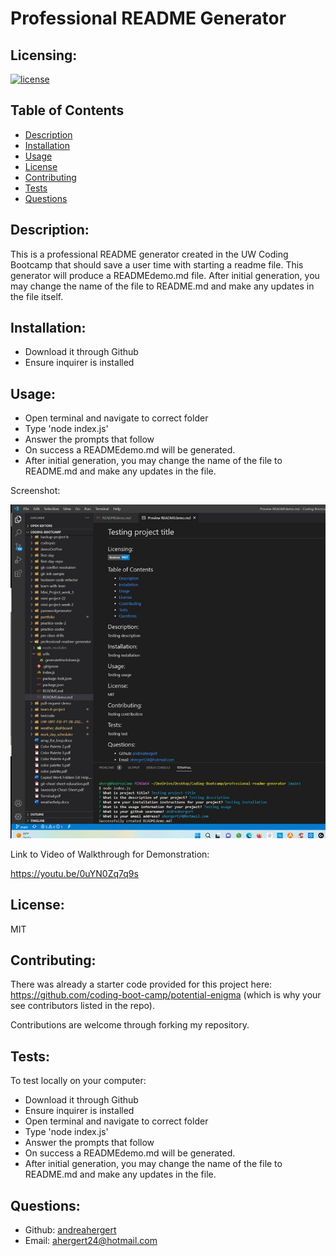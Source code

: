 # Professional README Generator

## Licensing:
[![license](https://img.shields.io/badge/license-MIT-blue)](https://shields.io)

## Table of Contents 
- [Description](#description)
- [Installation](#installation)
- [Usage](#usage)
- [License](#license)
- [Contributing](#contributing)
- [Tests](#tests)
- [Questions](#questions)

## Description:
This is a professional README generator created in the UW Coding Bootcamp that should save a user time with starting a readme file.  This generator will produce a READMEdemo.md file.  After initial generation, you may change the name of the file to README.md and make any updates in the file itself.

## Installation:
- Download it through Github
- Ensure inquirer is installed

## Usage:
- Open terminal and navigate to correct folder
- Type 'node index.js'
- Answer the prompts that follow
- On success a READMEdemo.md will be generated.
- After initial generation, you may change the name of the file to README.md and make any updates in the file.

Screenshot:

![Screenshot](assets/img/screenshot.jpg)

Link to Video of Walkthrough for Demonstration:

https://youtu.be/0uYN0Zq7q9s

## License:
MIT

## Contributing:
There was already a starter code provided for this project here: https://github.com/coding-boot-camp/potential-enigma (which is why your see contributors listed in the repo).

Contributions are welcome through forking my repository.

## Tests:
To test locally on your computer:
- Download it through Github
- Ensure inquirer is installed
- Open terminal and navigate to correct folder
- Type 'node index.js'
- Answer the prompts that follow
- On success a READMEdemo.md will be generated.
- After initial generation, you may change the name of the file to README.md and make any updates in the file.

## Questions:
- Github: [andreahergert](https://github.com/andreahergert)
- Email: ahergert24@hotmail.com 